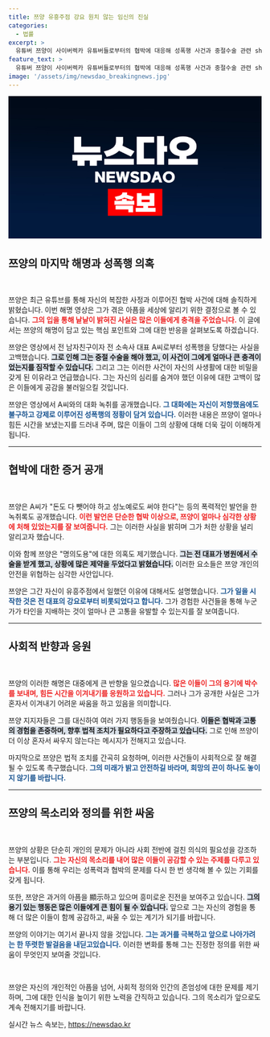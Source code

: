 ```yaml
---
title: 쯔양 유흥주점 강요 원치 않는 임신의 진실
categories:
  - 법률
excerpt: >
  유튜버 쯔양이 사이버렉카 유튜버들로부터의 협박에 대응해 성폭행 사건과 중절수술 관련 shocking한 사실을 공개했다. 그의 마지막 해명 영상에서 전 소속사 대표의 폭행 이력을 담은 녹취록이 드러나며, 고통받은 과거를 폭로했다.
feature_text: >
  유튜버 쯔양이 사이버렉카 유튜버들로부터의 협박에 대응해 성폭행 사건과 중절수술 관련 shocking한 사실을 공개했다. 그의 마지막 해명 영상에서 전 소속사 대표의 폭행 이력을 담은 녹취록이 드러나며, 고통받은 과거를 폭로했다.
image: '/assets/img/newsdao_breakingnews.jpg'
---
```


<p><img src="/assets/img/newsdao_breakingnews.jpg" alt="firstkoreanews 속보" /></p>

<h2 data-ke-size="size26">쯔양의 마지막 해명과 성폭행 의혹</h2>

<p data-ke-size="size16">&nbsp;</p>

<p data-ke-size="size16">쯔양은 최근 유튜브를 통해 자신의 복잡한 사정과 이루어진 협박 사건에 대해 솔직하게 밝혔습니다. 이번 해명 영상은 그가 겪은 아픔을 세상에 알리기 위한 결정으로 볼 수 있습니다. <b><span style="color: #ee2323;">그의 입을 통해 낱낱이 밝혀진 사실은 많은 이들에게 충격을 주었습니다.</span></b> 이 글에서는 쯔양의 해명이 담고 있는 핵심 포인트와 그에 대한 반응을 살펴보도록 하겠습니다.</p>

<p data-ke-size="size16">쯔양은 영상에서 전 남자친구이자 전 소속사 대표 A씨로부터 성폭행을 당했다는 사실을 고백했습니다. <b><span style="background-color: #21538527;">그로 인해 그는 중절 수술을 해야 했고, 이 사건이 그에게 얼마나 큰 충격이었는지를 짐작할 수 있습니다.</span></b> 그리고 그는 이러한 사건이 자신의 사생활에 대한 비밀을 갖게 된 이유라고 언급했습니다. 그는 자신의 심리를 숨겨야 했던 이유에 대한 고백이 많은 이들에게 공감을 불러일으킬 것입니다.</p>

<p data-ke-size="size16">쯔양은 영상에서 A씨와의 대화 녹취를 공개했습니다. <b><span style="color: #1a5490;">그 대화에는 자신이 저항했음에도 불구하고 강제로 이루어진 성폭행의 정황이 담겨 있습니다.</span></b> 이러한 내용은 쯔양이 얼마나 힘든 시간을 보냈는지를 드러내 주며, 많은 이들이 그의 상황에 대해 더욱 깊이 이해하게 됩니다.</p>

<hr />

<h2 data-ke-size="size26">협박에 대한 증거 공개</h2>

<p data-ke-size="size16">&nbsp;</p>

<p data-ke-size="size16">쯔양은 A씨가 "돈도 다 뺏어야 하고 성노예로도 써야 한다"는 등의 폭력적인 발언을 한 녹취록도 공개했습니다. <b><span style="color: #ee2323;">이런 발언은 단순한 협박 이상으로, 쯔양이 얼마나 심각한 상황에 처해 있었는지를 잘 보여줍니다.</span></b> 그는 이러한 사실을 밝히며 그가 처한 상황을 널리 알리고자 했습니다.</p>

<p data-ke-size="size16">이와 함께 쯔양은 "명의도용"에 대한 의혹도 제기했습니다. <b><span style="background-color: #21538527;">그는 전 대표가 병원에서 수술을 받게 했고, 상황에 많은 제약을 두었다고 밝혔습니다.</span></b> 이러한 요소들은 쯔양 개인의 안전을 위협하는 심각한 사안입니다.</p>

<p data-ke-size="size16">쯔양은 그간 자신이 유흥주점에서 일했던 이유에 대해서도 설명했습니다. <b><span style="color: #1a5490;">그가 일을 시작한 것은 전 대표의 강요로부터 비롯되었다고 합니다.</span></b> 그가 경험한 사건들을 통해 누군가가 타인을 지배하는 것이 얼마나 큰 고통을 유발할 수 있는지를 잘 보여줍니다.</p>

<hr />

<h2 data-ke-size="size26">사회적 반향과 응원</h2>

<p data-ke-size="size16">&nbsp;</p>

<p data-ke-size="size16">쯔양의 이러한 해명은 대중에게 큰 반향을 일으켰습니다. <b><span style="color: #ee2323;">많은 이들이 그의 용기에 박수를 보내며, 힘든 시간을 이겨내기를 응원하고 있습니다.</span></b> 그러나 그가 공개한 사실은 그가 혼자서 이겨내기 어려운 싸움을 하고 있음을 의미합니다.</p>

<p data-ke-size="size16">쯔양 지지자들은 그를 대신하여 여러 가지 행동들을 보여줬습니다. <b><span style="background-color: #21538527;">이들은 협박과 고통의 경험을 존중하며, 향후 법적 조치가 필요하다고 주장하고 있습니다.</span></b> 그로 인해 쯔양이 더 이상 혼자서 싸우지 않는다는 메시지가 전해지고 있습니다.</p>

<p data-ke-size="size16">마지막으로 쯔양은 법적 조치를 간곡히 요청하며, 이러한 사건들이 사회적으로 잘 해결될 수 있도록 촉구했습니다. <b><span style="color: #1a5490;">그의 미래가 밝고 안전하길 바라며, 희망의 끈이 하나도 놓이지 않기를 바랍니다.</span></b></p>

<hr />

<h2 data-ke-size="size26">쯔양의 목소리와 정의를 위한 싸움</h2>

<p data-ke-size="size16">&nbsp;</p>

<p data-ke-size="size16">쯔양의 상황은 단순히 개인의 문제가 아니라 사회 전반에 걸친 의식의 필요성을 강조하는 부분입니다. <b><span style="color: #ee2323;">그는 자신의 목소리를 내어 많은 이들이 공감할 수 있는 주제를 다루고 있습니다.</span></b> 이를 통해 우리는 성폭력과 협박의 문제를 다시 한 번 생각해 볼 수 있는 기회를 갖게 됩니다.</p>

<p data-ke-size="size16">또한, 쯔양은 과거의 아픔을 顯示하고 있으며 흥미로운 진전을 보여주고 있습니다. <b><span style="background-color: #21538527;">그의 용기 있는 행동은 많은 이들에게 큰 힘이 될 수 있습니다.</span></b> 앞으로 그는 자신의 경험을 통해 더 많은 이들이 함께 공감하고, 싸울 수 있는 계기가 되기를 바랍니다.</p>

<p data-ke-size="size16">쯔양의 이야기는 여기서 끝나지 않을 것입니다. <b><span style="color: #1a5490;">그는 과거를 극복하고 앞으로 나아가려는 한 뚜렷한 발걸음을 내딛고있습니다.</span></b> 이러한 변화를 통해 그는 진정한 정의를 위한 싸움이 무엇인지 보여줄 것입니다.</p>

<p data-ke-size="size16">&nbsp;</p>

<p data-ke-size="size16">쯔양은 자신의 개인적인 아픔을 넘어, 사회적 정의와 인간의 존엄성에 대한 문제를 제기하며, 그에 대한 인식을 높이기 위한 노력을 간직하고 있습니다. 그의 목소리가 앞으로도 계속 전해지기를 바랍니다.</p>
실시간 뉴스 속보는, <a href="https://newsdao.kr" rel="dofollow">https://newsdao.kr</a>


